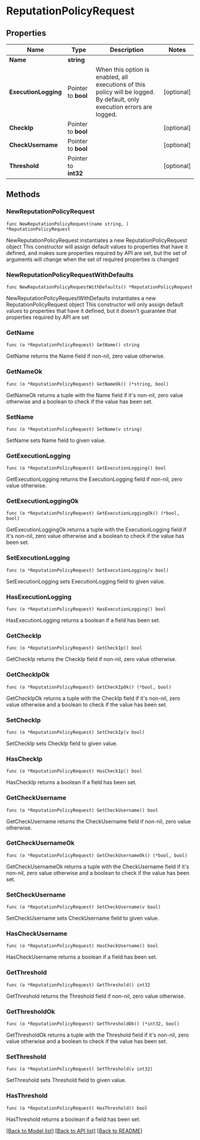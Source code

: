 # ReputationPolicyRequest

## Properties

Name | Type | Description | Notes
------------ | ------------- | ------------- | -------------
**Name** | **string** |  | 
**ExecutionLogging** | Pointer to **bool** | When this option is enabled, all executions of this policy will be logged. By default, only execution errors are logged. | [optional] 
**CheckIp** | Pointer to **bool** |  | [optional] 
**CheckUsername** | Pointer to **bool** |  | [optional] 
**Threshold** | Pointer to **int32** |  | [optional] 

## Methods

### NewReputationPolicyRequest

`func NewReputationPolicyRequest(name string, ) *ReputationPolicyRequest`

NewReputationPolicyRequest instantiates a new ReputationPolicyRequest object
This constructor will assign default values to properties that have it defined,
and makes sure properties required by API are set, but the set of arguments
will change when the set of required properties is changed

### NewReputationPolicyRequestWithDefaults

`func NewReputationPolicyRequestWithDefaults() *ReputationPolicyRequest`

NewReputationPolicyRequestWithDefaults instantiates a new ReputationPolicyRequest object
This constructor will only assign default values to properties that have it defined,
but it doesn't guarantee that properties required by API are set

### GetName

`func (o *ReputationPolicyRequest) GetName() string`

GetName returns the Name field if non-nil, zero value otherwise.

### GetNameOk

`func (o *ReputationPolicyRequest) GetNameOk() (*string, bool)`

GetNameOk returns a tuple with the Name field if it's non-nil, zero value otherwise
and a boolean to check if the value has been set.

### SetName

`func (o *ReputationPolicyRequest) SetName(v string)`

SetName sets Name field to given value.


### GetExecutionLogging

`func (o *ReputationPolicyRequest) GetExecutionLogging() bool`

GetExecutionLogging returns the ExecutionLogging field if non-nil, zero value otherwise.

### GetExecutionLoggingOk

`func (o *ReputationPolicyRequest) GetExecutionLoggingOk() (*bool, bool)`

GetExecutionLoggingOk returns a tuple with the ExecutionLogging field if it's non-nil, zero value otherwise
and a boolean to check if the value has been set.

### SetExecutionLogging

`func (o *ReputationPolicyRequest) SetExecutionLogging(v bool)`

SetExecutionLogging sets ExecutionLogging field to given value.

### HasExecutionLogging

`func (o *ReputationPolicyRequest) HasExecutionLogging() bool`

HasExecutionLogging returns a boolean if a field has been set.

### GetCheckIp

`func (o *ReputationPolicyRequest) GetCheckIp() bool`

GetCheckIp returns the CheckIp field if non-nil, zero value otherwise.

### GetCheckIpOk

`func (o *ReputationPolicyRequest) GetCheckIpOk() (*bool, bool)`

GetCheckIpOk returns a tuple with the CheckIp field if it's non-nil, zero value otherwise
and a boolean to check if the value has been set.

### SetCheckIp

`func (o *ReputationPolicyRequest) SetCheckIp(v bool)`

SetCheckIp sets CheckIp field to given value.

### HasCheckIp

`func (o *ReputationPolicyRequest) HasCheckIp() bool`

HasCheckIp returns a boolean if a field has been set.

### GetCheckUsername

`func (o *ReputationPolicyRequest) GetCheckUsername() bool`

GetCheckUsername returns the CheckUsername field if non-nil, zero value otherwise.

### GetCheckUsernameOk

`func (o *ReputationPolicyRequest) GetCheckUsernameOk() (*bool, bool)`

GetCheckUsernameOk returns a tuple with the CheckUsername field if it's non-nil, zero value otherwise
and a boolean to check if the value has been set.

### SetCheckUsername

`func (o *ReputationPolicyRequest) SetCheckUsername(v bool)`

SetCheckUsername sets CheckUsername field to given value.

### HasCheckUsername

`func (o *ReputationPolicyRequest) HasCheckUsername() bool`

HasCheckUsername returns a boolean if a field has been set.

### GetThreshold

`func (o *ReputationPolicyRequest) GetThreshold() int32`

GetThreshold returns the Threshold field if non-nil, zero value otherwise.

### GetThresholdOk

`func (o *ReputationPolicyRequest) GetThresholdOk() (*int32, bool)`

GetThresholdOk returns a tuple with the Threshold field if it's non-nil, zero value otherwise
and a boolean to check if the value has been set.

### SetThreshold

`func (o *ReputationPolicyRequest) SetThreshold(v int32)`

SetThreshold sets Threshold field to given value.

### HasThreshold

`func (o *ReputationPolicyRequest) HasThreshold() bool`

HasThreshold returns a boolean if a field has been set.


[[Back to Model list]](../README.md#documentation-for-models) [[Back to API list]](../README.md#documentation-for-api-endpoints) [[Back to README]](../README.md)


